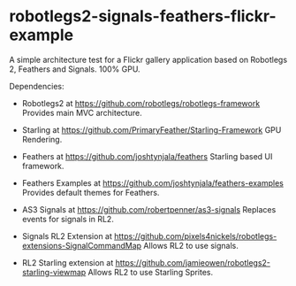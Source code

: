 robotlegs2-signals-feathers-flickr-example
==========================================

A simple architecture test for a Flickr gallery application based on Robotlegs 2, Feathers and Signals. 100% GPU.

Dependencies:

- Robotlegs2 at https://github.com/robotlegs/robotlegs-framework
Provides main MVC architecture.

- Starling at https://github.com/PrimaryFeather/Starling-Framework
GPU Rendering.

- Feathers at https://github.com/joshtynjala/feathers
Starling based UI framework.

- Feathers Examples at https://github.com/joshtynjala/feathers-examples
Provides default themes for Feathers.

- AS3 Signals at https://github.com/robertpenner/as3-signals
Replaces events for signals in RL2.

- Signals RL2 Extension at https://github.com/pixels4nickels/robotlegs-extensions-SignalCommandMap
Allows RL2 to use signals.

- RL2 Starling extension at https://github.com/jamieowen/robotlegs2-starling-viewmap
Allows RL2 to use Starling Sprites.